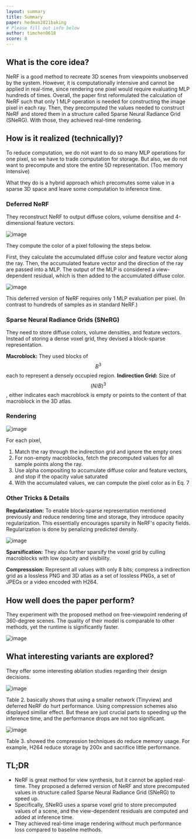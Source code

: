 ```yaml
---
layout: summary
title: Summary
paper: hedman2021baking
# Please fill out info below
author: timchen0618
score: 8
---
```


## What is the core idea?
NeRF is a good method to recreate 3D scenes from viewpoints unobserved by the system. However, it is computationally intensive and cannot be applied in real-time, since rendering one pixel would require evaluating MLP hundreds of times. Overall, the paper first reformulated the calculation of NeRF such that only 1 MLP operation is needed for constructing the image pixel in each ray. Then, they precomputed the values needed to construct NeRF and stored them in a structure called Sparse Neural Radiance Grid (SNeRG). With those, they achieved real-time rendering.


## How is it realized (technically)?

To reduce computation, we do not want to do so many MLP operations for one pixel, so we have to trade computation for storage. 
But also, we do not want to precompute and store the entire 5D representation. (Too memory intensive)

What they do is a hybrid approach which precomutes some value in a sparse 3D space and leave some computation to inference time. 

### Deferred NeRF 
They reconstruct NeRF to output diffuse colors, volume densitise and 4-dimensional feature vectors. 

![image](https://user-images.githubusercontent.com/35536646/137429589-9c3df867-2e8f-4901-99a9-518cbfdfd33c.png)

They compute the color of a pixel following the steps below.

First, they calculate the accumulated diffuse color and feature vector along the ray. Then, the accumulated feature vector and the direction of the ray are passed into a MLP. The output of the MLP is considered a view-dependent residual, which is then added to the accumulated diffuse color.

![image](https://user-images.githubusercontent.com/35536646/137429557-43f72f38-2208-44d8-8009-1231e0852d16.png)

This deferred version of NeRF requires only 1 MLP evaluation per pixel. (In contrast to hundreds of samples as in standard NeRF.)


### Sparse Neural Radiance Grids (SNeRG)
They need to store diffuse colors, volume densities, and feature vectors. 
Instead of storing a dense voxel grid, they devised a block-sparse representation. 

**Macroblock:** They used blocks of $$B^3$$ each to represent a densely occupied region. 
**Indirection Grid:** Size of $$(N/B)^3$$, either indicates each macroblock is empty or points to the content of that macroblock in the 3D atlas.

### Rendering

![image](https://user-images.githubusercontent.com/35536646/137429651-083d3c62-f604-4828-a553-a07153f1e536.png)

For each pixel,

1. Match the ray through the indirection grid and ignore the empty ones
2. For non-empty macroblocks, fetch the precomputed values for all sample points along the ray.
3. Use alpha compositing to accumulate diffuse color and feature vectors, and stop if the opacity value saturated
4. With the accumulated values, we can compute the pixel color as in Eq. 7


### Other Tricks & Details
**Regularization:** To enable block-sparse representation mentioned previously and reduce rendering time and storage, they introduce opacity regularization. This essentially encourages sparsity in NeRF's opacity fields. Regularization is done by penalizing predicted density. 

![image](https://user-images.githubusercontent.com/35536646/137430839-8723c8ac-028c-4c82-876a-5de081fd1134.png)


**Sparsification:** They also further sparsify the voxel grid by culling macroblocks with low opacity and visibility.

**Compresssion:** Represent all values with only 8 bits; compress a indirection grid as a lossless PNG and 3D atlas as a set of lossless PNGs, a set of JPEGs or a video encoded with H264.

## How well does the paper perform?
They experiment with the proposed method on free-viewpoint rendering of 360-degree scenes. The quality of their model is comparable to other methods, yet the runtime is significantly faster. 

![image](https://user-images.githubusercontent.com/35536646/137431571-07e17268-7abf-4dc3-9c9e-6ef0e8822b25.png)


## What interesting variants are explored?
They offer some interesting ablation studies regarding their design decisions. 

![image](https://user-images.githubusercontent.com/35536646/137432718-fbeafe75-c180-4cc1-819a-79c97c8cb8a8.png)

Table 2. basically shows that using a smaller network (Tinyview) and deferred NeRF do hurt performance. Using compression schemes also displayed similiar effect. But these are just crucial parts to speeding up the inference time, and the performance drops are not too significant. 

![image](https://user-images.githubusercontent.com/35536646/137432701-f7490333-5054-4b70-937b-f18ed191e91c.png)

Table 3. showed the compression techniques do reduce memory usage. For example, H264 reduce storage by 200x and sacrifice little performance.


## TL;DR
- NeRF is great method for view synthesis, but it cannot be applied real-time. They proposed a deferred version of NeRF and store precomputed values in structure called Sparse Neural Radiance Grid (SNeRG) to speed up. 
- Specifically, SNeRG uses a sparse voxel grid to store precomputed values of a scene, and the view-dependent residuals are computed and added at inference time. 
- They achieved real-time image rendering without much performance loss compared to baseline methods.


